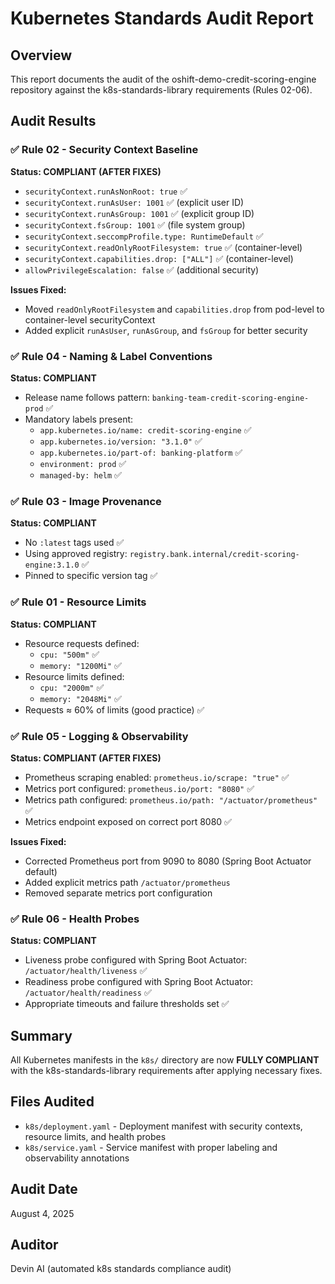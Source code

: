# Kubernetes Standards Audit Report

## Overview
This report documents the audit of the oshift-demo-credit-scoring-engine repository against the k8s-standards-library requirements (Rules 02-06).

## Audit Results

### ✅ Rule 02 - Security Context Baseline
**Status: COMPLIANT (AFTER FIXES)**
- `securityContext.runAsNonRoot: true` ✅
- `securityContext.runAsUser: 1001` ✅ (explicit user ID)
- `securityContext.runAsGroup: 1001` ✅ (explicit group ID)
- `securityContext.fsGroup: 1001` ✅ (file system group)
- `securityContext.seccompProfile.type: RuntimeDefault` ✅  
- `securityContext.readOnlyRootFilesystem: true` ✅ (container-level)
- `securityContext.capabilities.drop: ["ALL"]` ✅ (container-level)
- `allowPrivilegeEscalation: false` ✅ (additional security)

**Issues Fixed:**
- Moved `readOnlyRootFilesystem` and `capabilities.drop` from pod-level to container-level securityContext
- Added explicit `runAsUser`, `runAsGroup`, and `fsGroup` for better security

### ✅ Rule 04 - Naming & Label Conventions  
**Status: COMPLIANT**
- Release name follows pattern: `banking-team-credit-scoring-engine-prod` ✅
- Mandatory labels present:
  - `app.kubernetes.io/name: credit-scoring-engine` ✅
  - `app.kubernetes.io/version: "3.1.0"` ✅
  - `app.kubernetes.io/part-of: banking-platform` ✅
  - `environment: prod` ✅
  - `managed-by: helm` ✅

### ✅ Rule 03 - Image Provenance
**Status: COMPLIANT**
- No `:latest` tags used ✅
- Using approved registry: `registry.bank.internal/credit-scoring-engine:3.1.0` ✅
- Pinned to specific version tag ✅

### ✅ Rule 01 - Resource Limits
**Status: COMPLIANT**
- Resource requests defined:
  - `cpu: "500m"` ✅
  - `memory: "1200Mi"` ✅
- Resource limits defined:
  - `cpu: "2000m"` ✅
  - `memory: "2048Mi"` ✅
- Requests ≈ 60% of limits (good practice) ✅

### ✅ Rule 05 - Logging & Observability
**Status: COMPLIANT (AFTER FIXES)**
- Prometheus scraping enabled: `prometheus.io/scrape: "true"` ✅
- Metrics port configured: `prometheus.io/port: "8080"` ✅
- Metrics path configured: `prometheus.io/path: "/actuator/prometheus"` ✅
- Metrics endpoint exposed on correct port 8080 ✅

**Issues Fixed:**
- Corrected Prometheus port from 9090 to 8080 (Spring Boot Actuator default)
- Added explicit metrics path `/actuator/prometheus`
- Removed separate metrics port configuration

### ✅ Rule 06 - Health Probes
**Status: COMPLIANT**
- Liveness probe configured with Spring Boot Actuator: `/actuator/health/liveness` ✅
- Readiness probe configured with Spring Boot Actuator: `/actuator/health/readiness` ✅
- Appropriate timeouts and failure thresholds set ✅

## Summary
All Kubernetes manifests in the `k8s/` directory are now **FULLY COMPLIANT** with the k8s-standards-library requirements after applying necessary fixes.

## Files Audited
- `k8s/deployment.yaml` - Deployment manifest with security contexts, resource limits, and health probes
- `k8s/service.yaml` - Service manifest with proper labeling and observability annotations

## Audit Date
August 4, 2025

## Auditor
Devin AI (automated k8s standards compliance audit)
